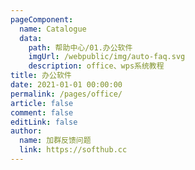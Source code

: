 ```yaml
---
pageComponent:
  name: Catalogue
  data:
    path: 帮助中心/01.办公软件
    imgUrl: /webpublic/img/auto-faq.svg
    description: office、wps系统教程
title: 办公软件
date: 2021-01-01 00:00:00
permalink: /pages/office/
article: false
comment: false
editLink: false
author:
  name: 加群反馈问题
  link: https://softhub.cc
---
```


<!--div>声明：本帮助中心由雨意澜风倾力构建，如转载应征得授权！</div-->
